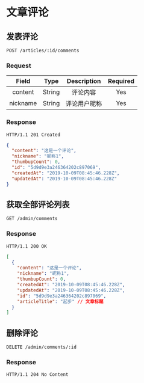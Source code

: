 # 文章评论

## 发表评论

`POST /articles/:id/comments`

### Request

|  Field   |  Type  | Description  | Required |
| :------: | :----: | :----------: | :------: |
| content  | String |   评论内容   |   Yes    |
| nickname | String | 评论用户昵称 |   Yes    |

### Response

`HTTP/1.1 201 Created`

```json
{
  "content": "这是一个评论",
  "nickname": "昵称1",
  "thumbupCount": 0,
  "id": "5d9d9e3a246364202c897069",
  "createdAt": "2019-10-09T08:45:46.228Z",
  "updatedAt": "2019-10-09T08:45:46.228Z"
}
```

## 获取全部评论列表

`GET /admin/comments`

### Response

`HTTP/1.1 200 OK`

```json
[
  {
    "content": "这是一个评论",
    "nickname": "昵称1",
    "thumbupCount": 0,
    "createdAt": "2019-10-09T08:45:46.228Z",
    "updatedAt": "2019-10-09T08:45:46.228Z",
    "id": "5d9d9e3a246364202c897069",
    "articleTitle": "起步" // 文章标题
  }
]
```

## 删除评论

`DELETE /admin/comments/:id`

### Response

`HTTP/1.1 204 No Content`